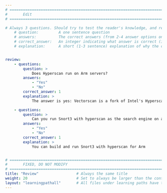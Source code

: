 ```yaml
---
# ================================================================================
#       Edit
# ================================================================================

# Always 3 questions. Should try to test the reader's knowledge, and reinforce the key points you want them to remember.
    # question:         A one sentence question
    # answers:          The correct answers (from 2-4 answer options only). Should be surrounded by quotes.
    # correct_answer:   An integer indicating what answer is correct (index starts from 0)
    # explanation:      A short (1-3 sentence) explanation of why the correct answer is correct. Can add aditional context if desired


review:
    - questions:
        question: >
            Does Hyperscan run on Arm servers?
        answers:
            - "Yes"
            - "No"
        correct_answer: 1                    
        explanation: >
            The answer is yes: Vectorscan is a fork of Intel's Hyperscan regex library that is fully supported on 64-bit Arm servers

    - questions:
        question: >
            Can you run Snort3 with hyperscan as the search engine on an Arm machine?
        answers:
            - "Yes"
            - "No"
        correct_answer: 1                     
        explanation: >
            You can build and run Snort3 with hyperscan for Arm


# ================================================================================
#       FIXED, DO NOT MODIFY
# ================================================================================
title: "Review"                 # Always the same title
weight: 20                      # Set to always be larger than the content in this path
layout: "learningpathall"       # All files under learning paths have this same wrapper
---
```


